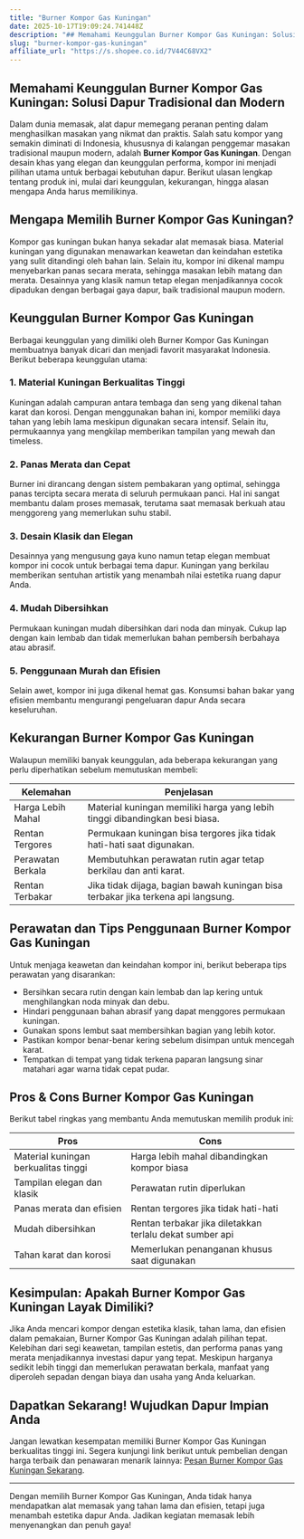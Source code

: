 ```yaml
---
title: "Burner Kompor Gas Kuningan"
date: 2025-10-17T19:09:24.741448Z
description: "## Memahami Keunggulan Burner Kompor Gas Kuningan: Solusi Dapur Tradisional dan Modern..."
slug: "burner-kompor-gas-kuningan"
affiliate_url: "https://s.shopee.co.id/7V44C68VX2"
---
```

## Memahami Keunggulan Burner Kompor Gas Kuningan: Solusi Dapur Tradisional dan Modern

Dalam dunia memasak, alat dapur memegang peranan penting dalam menghasilkan masakan yang nikmat dan praktis. Salah satu kompor yang semakin diminati di Indonesia, khususnya di kalangan penggemar masakan tradisional maupun modern, adalah **Burner Kompor Gas Kuningan**. Dengan desain khas yang elegan dan keunggulan performa, kompor ini menjadi pilihan utama untuk berbagai kebutuhan dapur. Berikut ulasan lengkap tentang produk ini, mulai dari keunggulan, kekurangan, hingga alasan mengapa Anda harus memilikinya.

## Mengapa Memilih Burner Kompor Gas Kuningan?

Kompor gas kuningan bukan hanya sekadar alat memasak biasa. Material kuningan yang digunakan menawarkan keawetan dan keindahan estetika yang sulit ditandingi oleh bahan lain. Selain itu, kompor ini dikenal mampu menyebarkan panas secara merata, sehingga masakan lebih matang dan merata. Desainnya yang klasik namun tetap elegan menjadikannya cocok dipadukan dengan berbagai gaya dapur, baik tradisional maupun modern.

## Keunggulan Burner Kompor Gas Kuningan

Berbagai keunggulan yang dimiliki oleh Burner Kompor Gas Kuningan membuatnya banyak dicari dan menjadi favorit masyarakat Indonesia. Berikut beberapa keunggulan utama:

### 1. Material Kuningan Berkualitas Tinggi

Kuningan adalah campuran antara tembaga dan seng yang dikenal tahan karat dan korosi. Dengan menggunakan bahan ini, kompor memiliki daya tahan yang lebih lama meskipun digunakan secara intensif. Selain itu, permukaannya yang mengkilap memberikan tampilan yang mewah dan timeless.

### 2. Panas Merata dan Cepat

Burner ini dirancang dengan sistem pembakaran yang optimal, sehingga panas tercipta secara merata di seluruh permukaan panci. Hal ini sangat membantu dalam proses memasak, terutama saat memasak berkuah atau menggoreng yang memerlukan suhu stabil.

### 3. Desain Klasik dan Elegan

Desainnya yang mengusung gaya kuno namun tetap elegan membuat kompor ini cocok untuk berbagai tema dapur. Kuningan yang berkilau memberikan sentuhan artistik yang menambah nilai estetika ruang dapur Anda.

### 4. Mudah Dibersihkan

Permukaan kuningan mudah dibersihkan dari noda dan minyak. Cukup lap dengan kain lembab dan tidak memerlukan bahan pembersih berbahaya atau abrasif.

### 5. Penggunaan Murah dan Efisien

Selain awet, kompor ini juga dikenal hemat gas. Konsumsi bahan bakar yang efisien membantu mengurangi pengeluaran dapur Anda secara keseluruhan.

## Kekurangan Burner Kompor Gas Kuningan

Walaupun memiliki banyak keunggulan, ada beberapa kekurangan yang perlu diperhatikan sebelum memutuskan membeli:

| Kelemahan                    | Penjelasan                                                             |
|------------------------------|------------------------------------------------------------------------|
| Harga Lebih Mahal          | Material kuningan memiliki harga yang lebih tinggi dibandingkan besi biasa.  |
| Rentan Tergores             | Permukaan kuningan bisa tergores jika tidak hati-hati saat digunakan.        |
| Perawatan Berkala          | Membutuhkan perawatan rutin agar tetap berkilau dan anti karat.          |
| Rentan Terbakar          | Jika tidak dijaga, bagian bawah kuningan bisa terbakar jika terkena api langsung. |

## Perawatan dan Tips Penggunaan Burner Kompor Gas Kuningan

Untuk menjaga keawetan dan keindahan kompor ini, berikut beberapa tips perawatan yang disarankan:

- Bersihkan secara rutin dengan kain lembab dan lap kering untuk menghilangkan noda minyak dan debu.
- Hindari penggunaan bahan abrasif yang dapat menggores permukaan kuningan.
- Gunakan spons lembut saat membersihkan bagian yang lebih kotor.
- Pastikan kompor benar-benar kering sebelum disimpan untuk mencegah karat.
- Tempatkan di tempat yang tidak terkena paparan langsung sinar matahari agar warna tidak cepat pudar.

## Pros & Cons Burner Kompor Gas Kuningan

Berikut tabel ringkas yang membantu Anda memutuskan memilih produk ini:

| Pros                                              | Cons                                                 |
|---------------------------------------------------|-----------------------------------------------------|
| Material kuningan berkualitas tinggi             | Harga lebih mahal dibandingkan kompor biasa       |
| Tampilan elegan dan klasik                       | Perawatan rutin diperlukan                          |
| Panas merata dan efisien                          | Rentan tergores jika tidak hati-hati               |
| Mudah dibersihkan                                | Rentan terbakar jika diletakkan terlalu dekat sumber api |
| Tahan karat dan korosi                           | Memerlukan penanganan khusus saat digunakan       |

## Kesimpulan: Apakah Burner Kompor Gas Kuningan Layak Dimiliki?

Jika Anda mencari kompor dengan estetika klasik, tahan lama, dan efisien dalam pemakaian, Burner Kompor Gas Kuningan adalah pilihan tepat. Kelebihan dari segi keawetan, tampilan estetis, dan performa panas yang merata menjadikannya investasi dapur yang tepat. Meskipun harganya sedikit lebih tinggi dan memerlukan perawatan berkala, manfaat yang diperoleh sepadan dengan biaya dan usaha yang Anda keluarkan.

## Dapatkan Sekarang! Wujudkan Dapur Impian Anda

Jangan lewatkan kesempatan memiliki Burner Kompor Gas Kuningan berkualitas tinggi ini. Segera kunjungi link berikut untuk pembelian dengan harga terbaik dan penawaran menarik lainnya: [Pesan Burner Kompor Gas Kuningan Sekarang](https://s.shopee.co.id/7V44C68VX2).

---

Dengan memilih Burner Kompor Gas Kuningan, Anda tidak hanya mendapatkan alat memasak yang tahan lama dan efisien, tetapi juga menambah estetika dapur Anda. Jadikan kegiatan memasak lebih menyenangkan dan penuh gaya!